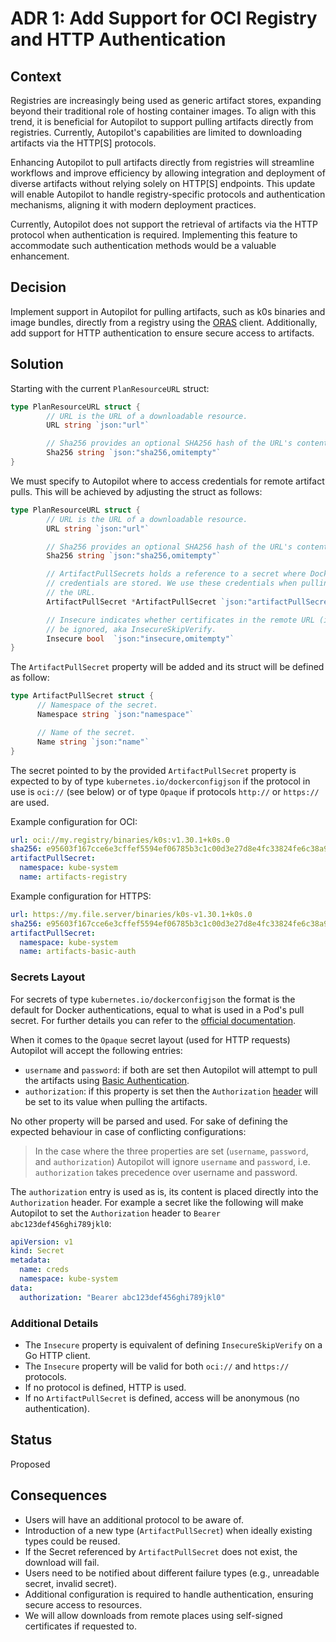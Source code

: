 # ADR 1: Add Support for OCI Registry and HTTP Authentication

## Context

Registries are increasingly being used as generic artifact stores, expanding beyond their traditional role of hosting container images. To align with this trend, it is beneficial for Autopilot to support pulling artifacts directly from registries. Currently, Autopilot's capabilities are limited to downloading artifacts via the HTTP[S] protocols.

Enhancing Autopilot to pull artifacts directly from registries will streamline workflows and improve efficiency by allowing integration and deployment of diverse artifacts without relying solely on HTTP[S] endpoints. This update will enable Autopilot to handle registry-specific protocols and authentication mechanisms, aligning it with modern deployment practices.

Currently, Autopilot does not support the retrieval of artifacts via the HTTP protocol when authentication is required. Implementing this feature to accommodate such authentication methods would be a valuable enhancement.

## Decision

Implement support in Autopilot for pulling artifacts, such as k0s binaries and image bundles, directly from a registry using the [ORAS](https://oras.land/docs/) client. Additionally, add support for HTTP authentication to ensure secure access to artifacts.

## Solution

Starting with the current `PlanResourceURL` struct:

```go
type PlanResourceURL struct {
        // URL is the URL of a downloadable resource.
        URL string `json:"url"`

        // Sha256 provides an optional SHA256 hash of the URL's content for verification.
        Sha256 string `json:"sha256,omitempty"`
}
```

We must specify to Autopilot where to access credentials for remote artifact pulls. This will be achieved by adjusting the struct as follows:

```go
type PlanResourceURL struct {
        // URL is the URL of a downloadable resource.
        URL string `json:"url"`

        // Sha256 provides an optional SHA256 hash of the URL's content for verification.
        Sha256 string `json:"sha256,omitempty"`

        // ArtifactPullSecrets holds a reference to a secret where Docker or Basic Auth
        // credentials are stored. We use these credentials when pulling the artifacts from
        // the URL.
        ArtifactPullSecret *ArtifactPullSecret `json:"artifactPullSecret,omitempty"`

        // Insecure indicates whether certificates in the remote URL (if using TLS) can
        // be ignored, aka InsecureSkipVerify.
        Insecure bool  `json:"insecure,omitempty"`
}
```

The `ArtifactPullSecret` property will be added and its struct will be defined as follow:

```go
type ArtifactPullSecret struct {
      // Namespace of the secret.
      Namespace string `json:"namespace"`

      // Name of the secret.
      Name string `json:"name"`
}
```

The secret pointed to by the provided `ArtifactPullSecret` property is expected to by of type `kubernetes.io/dockerconfigjson` if the protocol in use is `oci://` (see below) or of type `Opaque` if protocols `http://` or `https://` are used.

Example configuration for OCI:

```yaml
url: oci://my.registry/binaries/k0s:v1.30.1+k0s.0
sha256: e95603f167cce6e3cffef5594ef06785b3c1c00d3e27d8e4fc33824fe6c38a99
artifactPullSecret:
  namespace: kube-system
  name: artifacts-registry
```

Example configuration for HTTPS:

```yaml
url: https://my.file.server/binaries/k0s-v1.30.1+k0s.0
sha256: e95603f167cce6e3cffef5594ef06785b3c1c00d3e27d8e4fc33824fe6c38a99
artifactPullSecret:
  namespace: kube-system
  name: artifacts-basic-auth
```

### Secrets Layout

For secrets of type `kubernetes.io/dockerconfigjson` the format is the default for Docker authentications, equal to what is used in a Pod's pull secret. For further details you can refer to the [official documentation](https://kubernetes.io/docs/tasks/configure-pod-container/pull-image-private-registry/).

When it comes to the `Opaque` secret layout (used for HTTP requests) Autopilot will accept the following entries:

- `username` and `password`: if both are set then Autopilot will attempt to pull the artifacts using [Basic Authentication](https://www.ibm.com/docs/en/cics-ts/6.1?topic=concepts-http-basic-authentication).
- `authorization`: if this property is set then the `Authorization` [header](https://developer.mozilla.org/en-US/docs/Web/HTTP/Headers/Authorization) will be set to its value when pulling the artifacts.

No other property will be parsed and used. For sake of defining the expected behaviour in case of conflicting configurations:

> In the case where the three properties are set (`username`, `password`, and `authorization`) Autopilot will ignore `username` and `password`, i.e. `authorization`  takes precedence over username and password.

The `authorization` entry is used as is, its content is placed directly into the `Authorization` header. For example a secret like the following will make Autopilot to set the `Authorization` header to `Bearer abc123def456ghi789jkl0`:

```yaml
apiVersion: v1
kind: Secret
metadata:
  name: creds
  namespace: kube-system
data:
  authorization: "Bearer abc123def456ghi789jkl0"
```

### Additional Details

- The `Insecure` property is equivalent of defining `InsecureSkipVerify` on a Go HTTP client.
- The `Insecure` property will be valid for both `oci://` and `https://` protocols.
- If no protocol is defined, HTTP is used.
- If no `ArtifactPullSecret` is defined, access will be anonymous (no authentication).

## Status

Proposed

## Consequences

- Users will have an additional protocol to be aware of.
- Introduction of a new type (`ArtifactPullSecret`) when ideally existing types could be reused.
- If the Secret referenced by `ArtifactPullSecret` does not exist, the download will fail.
- Users need to be notified about different failure types (e.g., unreadable secret, invalid secret).
- Additional configuration is required to handle authentication, ensuring secure access to resources.
- We will allow downloads from remote places using self-signed certificates if requested to.
